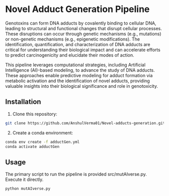 # Novel Adduct Generation Pipeline

Genotoxins can form DNA adducts by covalently binding to cellular DNA, leading to structural and functional changes that disrupt cellular processes. These disruptions can occur through genetic mechanisms (e.g., mutations) or non-genetic mechanisms (e.g., epigenetic modifications). The identification, quantification, and characterization of DNA adducts are critical for understanding their biological impact and can accelerate efforts to predict carcinogenicity and elucidate their modes of action.

This pipeline leverages computational strategies, including Artificial Intelligence (AI)-based modeling, to advance the study of DNA adducts. These approaches enable predictive modeling for adduct formation via metabolic activation and the identification of novel adducts, providing valuable insights into their biological significance and role in genotoxicity.

## Installation

1. Clone this repository:
```bash
git clone https://github.com/AnshulVerma01/Novel-adducts-generation.git
```
2. Create a conda environment:
```bash
conda env create -f adductGen.yml
conda activate adductGen
```

## Usage
The primary script to run the pipeline is provided src/mutAIverse.py. Execute it directly.
```python
python mutAIverse.py
```
